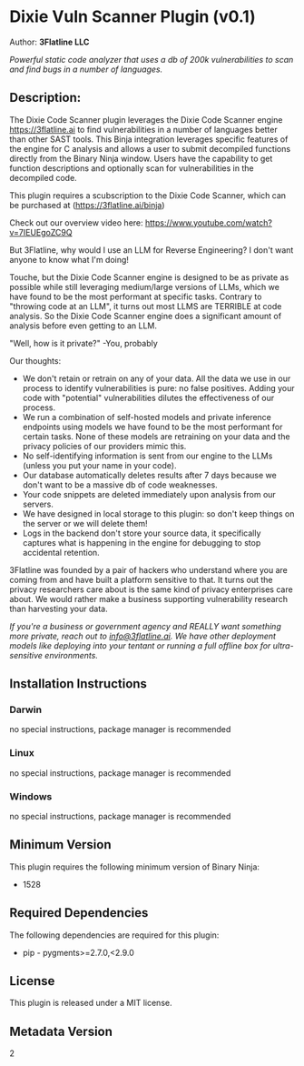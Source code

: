 # Dixie Vuln Scanner Plugin (v0.1)
Author: **3Flatline LLC**

_Powerful static code analyzer that uses a db of 200k vulnerabilities to scan and find bugs in a number of languages._

## Description:

The Dixie Code Scanner plugin leverages the Dixie Code Scanner engine https://3flatline.ai to find vulnerabilities in a number of languages better than other SAST tools. This Binja integration leverages specific features of the engine for C analysis and allows a user to submit decompiled functions directly from the Binary Ninja window.  Users have the capability to get function descriptions and optionally scan for vulnerabilities in the decompiled code.

This plugin requires a scubscription to the Dixie Code Scanner, which can be purchased at (https://3flatline.ai/binja)

Check out our overview video here: https://www.youtube.com/watch?v=7IEUEgoZC9Q

But 3Flatline, why would I use an LLM for Reverse Engineering? I don't want anyone to know what I'm doing!

Touche, but the Dixie Code Scanner engine is designed to be as private as possible while still leveraging medium/large versions of LLMs, which we have found to be the most performant at specific tasks. Contrary to "throwing code at an LLM", it turns out most LLMS are TERRIBLE at code analysis. So the Dixie Code Scanner engine does a significant amount of analysis before even getting to an LLM.

"Well, how is it private?"
-You, probably

Our thoughts:
- We don't retain or retrain on any of your data. All the data we use in our process to identify vulnerabilities is pure: no false positives. Adding your code with "potential" vulnerabilities dilutes the effectiveness of our process.
- We run a combination of self-hosted models and private inference endpoints using models we have found to be the most performant for certain tasks. None of these models are retraining on your data and the privacy policies of our providers mimic this.
- No self-identifying information is sent from our engine to the LLMs (unless you put your name in your code).
- Our database automatically deletes results after 7 days because we don't want to be a massive db of code weaknesses.
- Your code snippets are deleted immediately upon analysis from our servers.
- We have designed in local storage to this plugin: so don't keep things on the server or we will delete them!
- Logs in the backend don't store your source data, it specifically captures what is happening in the engine for debugging to stop accidental retention.

3Flatline was founded by a pair of hackers who understand where you are coming from and have built a platform sensitive to that. It turns out the privacy researchers care about is the same kind of privacy enterprises care about. We would rather make a business supporting vulnerability research than harvesting your data.

*If you're a business or government agency and REALLY want something more private, reach out to info@3flatline.ai. We have other deployment models like deploying into your tentant or running a full offline box for ultra-sensitive environments.* 


## Installation Instructions

### Darwin

no special instructions, package manager is recommended

### Linux

no special instructions, package manager is recommended

### Windows

no special instructions, package manager is recommended

## Minimum Version

This plugin requires the following minimum version of Binary Ninja:

* 1528



## Required Dependencies

The following dependencies are required for this plugin:

 * pip - pygments>=2.7.0,<2.9.0


## License

This plugin is released under a MIT license.

## Metadata Version

2
